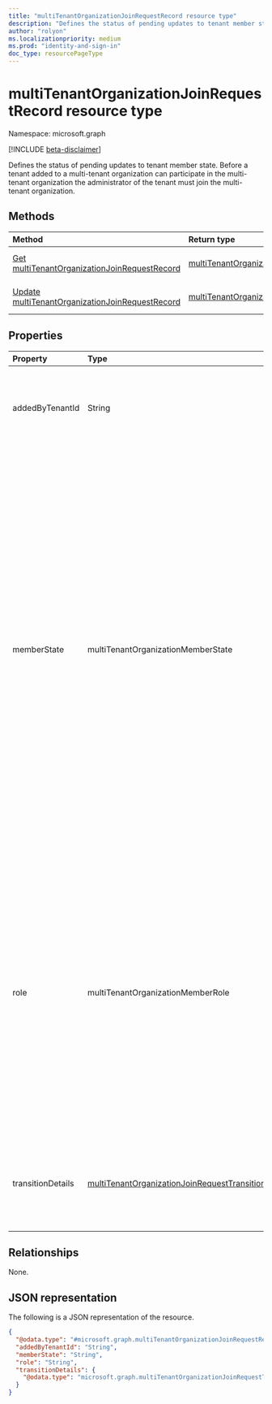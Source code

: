 ```yaml
---
title: "multiTenantOrganizationJoinRequestRecord resource type"
description: "Defines the status of pending updates to tenant member state."
author: "rolyon"
ms.localizationpriority: medium
ms.prod: "identity-and-sign-in"
doc_type: resourcePageType
---
```


# multiTenantOrganizationJoinRequestRecord resource type

Namespace: microsoft.graph

[!INCLUDE [beta-disclaimer](../../includes/beta-disclaimer.md)]

Defines the status of pending updates to tenant member state. Before a tenant added to a multi-tenant organization can participate in the multi-tenant organization the administrator of the tenant must join the multi-tenant organization.

## Methods
|Method|Return type|Description|
|:---|:---|:---|
|[Get multiTenantOrganizationJoinRequestRecord](../api/multitenantorganizationjoinrequestrecord-get.md)|[multiTenantOrganizationJoinRequestRecord](../resources/multitenantorganizationjoinrequestrecord.md)|Read the properties and relationships of a [multiTenantOrganizationJoinRequestRecord](../resources/multitenantorganizationjoinrequestrecord.md) object.|
|[Update multiTenantOrganizationJoinRequestRecord](../api/multitenantorganizationjoinrequestrecord-update.md)|[multiTenantOrganizationJoinRequestRecord](../resources/multitenantorganizationjoinrequestrecord.md)|Update the properties of a [multiTenantOrganizationJoinRequestRecord](../resources/multitenantorganizationjoinrequestrecord.md) object.|

## Properties
|Property|Type|Description|
|:---|:---|:---|
|addedByTenantId|String|Tenant ID of the tenant that added a tenant to the multi-tenant organization. Required. Read-only.|
|memberState|multiTenantOrganizationMemberState|State of the tenant in the multi-tenant organization. The possible values are: `pending`, `active`, `removed`. Tenants in the pending state must join the multi-tenant organization by their administrator to participate in the multi-tenant organization. Tenants in the active state can participate in the multi-tenant organization. Tenants in the removed state are in the process of being removed from the multi-tenant organization. Read-only.|
|role|multiTenantOrganizationMemberRole|Role of the tenant in the multi-tenant organization. The possible values are: `owner`, `member` (default). Tenants with the owner role can manage the multi-tenant organization. There can be multiple tenants with the owner role in a multi-tenant organization. Tenants with the member role can participate in a multi-tenant organization.|
|transitionDetails|[multiTenantOrganizationJoinRequestTransitionDetails](../resources/multitenantorganizationjoinrequesttransitiondetails.md)|Object that provides the status of the pending updates to tenant member state. Read-only.|

## Relationships
None.

## JSON representation
The following is a JSON representation of the resource.
<!-- {
  "blockType": "resource",
  "keyProperty": "id",
  "@odata.type": "microsoft.graph.multiTenantOrganizationJoinRequestRecord",
  "openType": false
}
-->
``` json
{
  "@odata.type": "#microsoft.graph.multiTenantOrganizationJoinRequestRecord",
  "addedByTenantId": "String",
  "memberState": "String",
  "role": "String",
  "transitionDetails": {
    "@odata.type": "microsoft.graph.multiTenantOrganizationJoinRequestTransitionDetails"
  }
}
```

